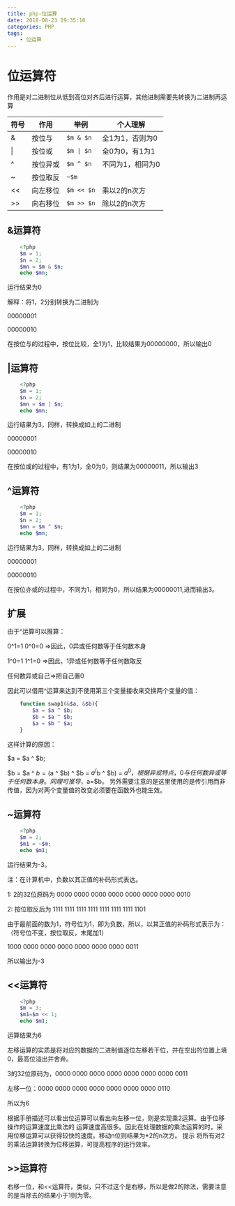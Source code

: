 ```yaml
---
title: php-位运算
date: 2018-08-23 19:35:10
categories: PHP
tags:
	- 位运算
---
```

# 位运算符 #
作用是对二进制位从低到高位对齐后进行运算，其他进制需要先转换为二进制再运算
<!--more-->
<table><thead><tr><th>符号</th><th>作用</th><th>举例</th><th>个人理解</th></tr></thead><tbody><tr><td>&amp;</td><td>按位与</td><td><code>$m &amp; $n</code></td><td>全1为1，否则为0</td></tr><tr><td>|</td><td>按位或</td><td><code>$m | $n</code></td><td>全0为0，有1为1</td></tr><tr><td>^</td><td>按位异或</td><td><code>$m ^ $n</code></td><td>不同为1，相同为0</td></tr><tr><td>~</td><td>按位取反</td><td><code>~$m</code></td><td></td></tr><tr><td>&lt;&lt;</td><td>向左移位</td><td><code>$m &lt;&lt; $n</code></td><td>乘以2的n次方</td></tr><tr><td>&gt;&gt;</td><td>向右移位</td><td><code>$m &gt;&gt; $n</code></td><td>除以2的n次方</td></tr></tbody></table>

## &运算符 ##
```php
    <?php
    $m = 1;
    $n = 2;
    $mn = $m & $n;
    echo $mn;
```
运行结果为0

解释：将1，2分别转换为二进制为

00000001

00000010

在按位与的过程中，按位比较，全1为1，比较结果为00000000，所以输出0
## |运算符 ##
```php
    <?php
    $m = 1;
    $n = 2;
    $mn = $m | $n;
    echo $mn;
```
运行结果为3，同样，转换成如上的二进制

00000001

00000010

在按位或的过程中，有1为1，全0为0，则结果为00000011，所以输出3
## ^运算符 ##
```php
    <?php
    $m = 1;
    $n = 2;
    $mn = $m ^ $n;
    echo $mn;
```
运行结果为3，同样，转换成如上的二进制

00000001

00000010

在按位亦或的过程中，不同为1，相同为0，所以结果为00000011,进而输出3。
## 扩展 ##
由于^运算可以推算：

0^1=1 0^0=0 =>因此，0异或任何数等于任何数本身

1^0=1 1^1=0 =>因此，1异或任何数等于任何数取反

任何数异或自己=>把自己置0

因此可以借用^运算来达到不使用第三个变量接收来交换两个变量的值：
```php
    function swap1(&$a, &$b){
	    $a = $a ^ $b;
	    $b = $a ^ $b;
	    $a = $b ^ $a;
    }
```
这样计算的原因：

$a = $a ^ $b;

$b = $a ^ $b = ($a ^ $b) ^ $b = $a ^ ($b ^ $b) = $a ^ 0，根据异或特点，0与任何数异或等于任何数本身。同理可推导，$a=$b。
另外需要注意的是这里使用的是传引用而非传值，因为对两个变量值的改变必须要在函数外也能生效。
## ~运算符 ##
```php
    <?php
    $m = 2;
    $m1 = ~$m;
    echo $m1;
```
运行结果为-3。

注：在计算机中，负数以其正值的补码形式表达。

1: 2的32位原码为 0000 0000 0000 0000 0000 0000 0000 0010

2: 按位取反后为 1111 1111 1111 1111 1111 1111 1111 1101

由于最前面的数为1，符号位为1，即为负数，所以，以其正值的补码形式表示为：（符号位不变，按位取反，末尾加1）

1000 0000 0000 0000 0000 0000 0000 0011

所以输出为-3

## <<运算符 ##
```php
    <?php
    $m = 3;
    $m1=$m << 1;
    echo $m1;
```
运算结果为6

左移运算的实质是将对应的数据的二进制值逐位左移若干位，并在空出的位置上填0，最高位溢出并舍弃。

3的32位原码为，0000 0000 0000 0000 0000 0000 0000 0011

左移一位：0000 0000 0000 0000 0000 0000 0000 0110

所以为6

根据手册描述可以看出位运算可以看出向左移一位，则是实现乘2运算。由于位移操作的运算速度比乘法的 运算速度高很多。因此在处理数据的乘法运算的时，采用位移运算可以获得较快的速度。移动n位则结果为*2的n次方。
提示 将所有对2的乘法运算转换为位移运算，可提高程序的运行效率。

## >>运算符 ##
右移一位，和<<运算符，类似，只不过这个是右移，所以是做2的除法，需要注意的是当除去的结果小于1则为零。